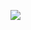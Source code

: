 <figure>
    <span>
        <img src="https://imgs.xkcd.com/comics/flowcharts.png" style="">
    </span>
    <figcaption>
        <a href=""></a>
    </figcaption>
</figure>
